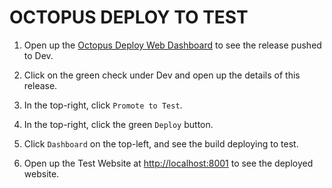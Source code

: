 OCTOPUS DEPLOY TO TEST
======================

1. Open up the [Octopus Deploy Web Dashboard](http://localhost:8090) to see the release pushed to Dev.

2. Click on the green check under Dev and open up the details of this release.

3. In the top-right, click `Promote to Test`.

4. In the top-right, click the green `Deploy` button.

5. Click `Dashboard` on the top-left, and see the build deploying to test.

6. Open up the Test Website at [http://localhost:8001](http://localhost:8001) to see the deployed website.
